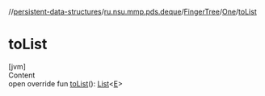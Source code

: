 //[persistent-data-structures](../../../index.md)/[ru.nsu.mmp.pds.deque](../../index.md)/[FingerTree](../index.md)/[One](index.md)/[toList](to-list.md)



# toList  
[jvm]  
Content  
open override fun [toList](to-list.md)(): [List](https://kotlinlang.org/api/latest/jvm/stdlib/kotlin.collections/-list/index.html)<[E](index.md)>  



